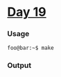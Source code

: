 # [Day 19](https://adventofcode.com/2024/day/19)
### Usage
```
foo@bar:~$ make
```
### Output
```
```